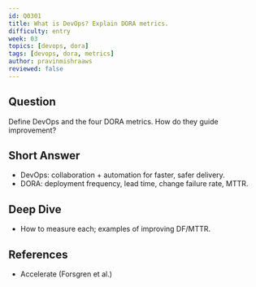 ```yaml
---
id: Q0301
title: What is DevOps? Explain DORA metrics.
difficulty: entry
week: 03
topics: [devops, dora]
tags: [devops, dora, metrics]
author: pravinmishraaws
reviewed: false
---
```


## Question
Define DevOps and the four DORA metrics. How do they guide improvement?

## Short Answer
- DevOps: collaboration + automation for faster, safer delivery.
- DORA: deployment frequency, lead time, change failure rate, MTTR.

## Deep Dive
- How to measure each; examples of improving DF/MTTR.

## References
- Accelerate (Forsgren et al.)
